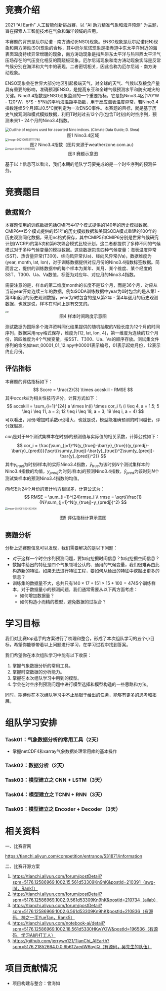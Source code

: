 # 竞赛介绍

2021 “AI Earth” 人工智能创新挑战赛，以 “AI 助力精准气象和海洋预测” 为主题，旨在探索人工智能技术在气象和海洋领域的应用。

本赛题的背景是厄尔尼诺 - 南方涛动(ENSO)现象。ENSO现象是厄尔尼诺(EN)现象和南方涛动(SO)现象的合称，其中厄尔尼诺现象是指赤道中东太平洋附近的海表面温度持续异常增暖的现象，南方涛动现象是指热带东太平洋与热带西太平洋气压场存在的气压变化相反的跷跷板现象。厄尔尼诺现象和南方涛动现象实际是反常气候分别在海洋和大气中的表现，二者密切相关，因此合称为厄尔尼诺 - 南方涛动现象。

ENSO现象会在世界大部分地区引起极端天气，对全球的天气、气候以及粮食产量具有重要的影响，准确预测ENSO，是提高东亚和全球气候预测水平和防灾减灾的关键。Nino3.4指数是ENSO现象监测的一个重要指标，它是指Nino3.4区(170°W - 120°W，5°S - 5°N)的平均海温距平指数，用于反应海表温度异常，若Nino3.4指数连续5个月超过0.5℃就判定为一次ENSO事件。本赛题的目标，就是基于历史气候观测和模式模拟数据，利用T时刻过去12个月(包含T时刻)的时空序列，预测未来1 - 24个月的Nino3.4指数。

<img src="图1" alt="Outline of regions used for assorted Nino indices. (Climate Data Guide; D. Shea)" style="zoom:80%;" />

<div align = "center">图1 Nino3.4区域</div>

<img src="图2" alt="image-20210615211111780" style="zoom:60%;" />

<div align = "center">图2 Nino3.4指数（图片来源于weatherzone.com.au）</div>

<img src="图3" alt="image-20210615211639123" style="zoom:50%;" />

<div align = "center">图3 赛题示意图</div>

基于以上信息可以看出，我们本期的组队学习要完成的是一个时空序列的预测任务。

# 竞赛题目

## 数据简介

本赛题使用的训练数据包括CMIP5中17个模式提供的140年的历史模拟数据、CMIP6中15个模式提供的151年的历史模拟数据和美国SODA模式重建的100年的历史观测同化数据，采用nc格式保存，其中CMIP5和CMIP6分别是世界气候研究计划(WCRP)的第5次和第6次耦合模式比较计划，这二者都提供了多种不同的气候模式对于多种气候变量的模拟数据。这些数据包含四种气候变量：海表温度异常(SST)、热含量异常(T300)、纬向风异常(Ua)、经向风异常(Va)，数据维度为(year, month, lat, lon)，对于训练数据提供对应月份的Nino3.4指数标签数据。简而言之，提供的训练数据中的每个样本为某年、某月、某个维度、某个经度的SST、T300、Ua、Va数值，标签为对应年、对应月的Nino3.4指数。

需要注意的是，样本的第二维度month的长度不是12个月，而是36个月，对应从当前year开始连续三年的数据，例如SODA训练数据中year为0时包含的是从第1 - 第3年逐月的历史观测数据，year为1时包含的是从第2年 - 第4年逐月的历史观测数据，也就是说，样本在时间上是有交叉的。

<img src="图4.png" alt="图4" style="zoom:30%;" />

<div align = "center">图4 样本时间跨度示意图</div>

测试数据为国际多个海洋资料同化结果提供的随机抽取的$N$段长度为12个月的时间序列，数据采用npy格式保存，维度为(12, lat, lon, 4)，第一维度为连续的12个月份，第四维度为4个气候变量，按SST、T300、Ua、Va的顺序存放。测试集文件序列的命名如test_00001_01_12.npy中00001表示编号，01表示起始月份，12表示终止月份。

## 评估指标

本赛题的评估指标如下：
$$
Score = \frac{2}{3} \times accskill - RMSE
$$
其中$accskill$为相关性技巧评分，计算方式如下：
$$
accskill = \sum_{i=1}^{24} a \times ln(i) \times cor_i \\
(i \leq 4, a = 1.5; 5 \leq i \leq 11, a = 2; 12 \leq i \leq 18, a = 3; 19 \leq i, a = 4)
$$
可以看出，月份$i$增加时系数$a$也增大，也就是说，模型能准确预测的时间越长，评分就越高。

$cor_i$是对于$N$个测试集样本在时刻$i$的预测值与实际值的相关系数，计算公式如下：
$$
cor_i = \frac{\sum_{j=1}^N(y_{truej}-\bar{y}_{true})(y_{predj}-\bar{y}_{pred})}{\sqrt{\sum(y_{truej}-\bar{y}_{true})^2\sum(y_{predj}-\bar{y}_{pred})^2}}
$$
其中$y_{truej}$为时刻$i$样本$j$的实际Nino3.4指数，$\bar{y}_{true}$为该时刻$N$个测试集样本的Nino3.4指数的均值，$y_{predj}$为时刻$i$样本$j$的预测Nino3.4指数，$\bar{y}_{pred}$为该时刻$N$个测试集样本的预测Nino3.4指数的均值。

$RMSE$为24个月份的累计均方根误差，计算公式为：
$$
RMSE = \sum_{i=1}^{24}rmse_i \\
rmse = \sqrt{\frac{1}{N}\sum_{j=1}^N(y_{truej}-y_{predj})^2}
$$
<img src="图5" alt="image-20210615224303936" style="zoom:50%;" />

<div align = "center">图5 评估指标计算示意图</div>

## 赛题分析

分析上述赛题信息可以发现，我们需要解决的是以下问题：

- 对于这样一个时空序列预测问题，要如何挖掘时间信息？如何挖掘空间信息？
- 数据中给出的特征是四个气象领域公认的、通用的气候变量，我们很难再由此构造新的特征。如果无法进行特征工程，要如何从给出的特征中挖掘出更多的信息？
- 训练集的数据量不大，总共只有$140\times17+151\times15+100=4745$个训练样本，对于数据量小的预测问题，我们通常需要从以下两方面考虑：
  - 如何增加数据量？
  - 如何构造小而精的模型，避免数据的过拟合？

# 学习目标

我们对比赛top选手的方案进行了梳理和整合，形成了本次组队学习的五个小目标，希望你能够带着以上问题进行学习，在学习过程中找到答案。

我们希望你在本次组队学习中能有以下收获：

1. 掌握气象数据分析的常用工具。
2. 掌握时空数据的分析能力。
3. 掌握在本次组队学习中用到的模型。
4. 学会在时空序列预测问题中进行模型选择和模型构造的一些思路和方法。

同时，期待你在本次组队学习中不止局限于给出的任务，能够有更多的思考和拓展。

# 组队学习安排

### Task01：气象数据分析的常用工具（2天）

- 掌握netCDF4和xarray气象数据处理常用库的基本操作

### Task02：数据分析（2天）

### Task03：模型建立之 CNN + LSTM（3天）

### Task04：模型建立之 TCNN + RNN（3天）

### Task05：模型建立之 Encoder + Decoder（3天）

# 相关资料

一、比赛官网

https://tianchi.aliyun.com/competition/entrance/531871/information

二、比赛开源方案

1. https://tianchi.aliyun.com/forum/postDetail?spm=5176.12586969.1002.15.561d53309Kn9hK&postId=210391（swg-lhl，Rank1）
2. https://tianchi.aliyun.com/forum/postDetail?spm=5176.12586969.1002.9.561d53309Kn9hK&postId=210734（ailab）
3. https://tianchi.aliyun.com/forum/postDetail?spm=5176.12586969.1002.6.561d53309Kn9hK&postId=210836（有源码，神之一手YueTan，Rank5）
4. https://tianchi.aliyun.com/notebook-ai/detail?spm=5176.12586969.1002.18.561d5330HKwYOW&postId=196536（有源码，学习AI的打工人）
5. https://github.com/jerrywn121/TianChi_AIEarth?spm=5176.21852664.0.0.6b612aedW6oyIQ（有源码，吴先生的队伍）

# 项目贡献情况

- 项目构建与整合：曾海如

